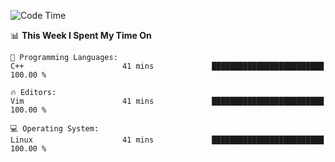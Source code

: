 <!-- [![Top Langs](https://github-readme-stats.vercel.app/api/top-langs/?username=gagahsyuja&theme=dracula&hide_border=true&border_radius=7)](https://github.com/anuraghazra/github-readme-stats) -->

<!--START_SECTION:waka-->
![Code Time](http://img.shields.io/badge/Code%20Time-103%20hrs%209%20mins-blue)

📊 **This Week I Spent My Time On** 

```text
💬 Programming Languages: 
C++                      41 mins             █████████████████████████   100.00 % 

🔥 Editors: 
Vim                      41 mins             █████████████████████████   100.00 % 

💻 Operating System: 
Linux                    41 mins             █████████████████████████   100.00 % 
```


<!--END_SECTION:waka-->
